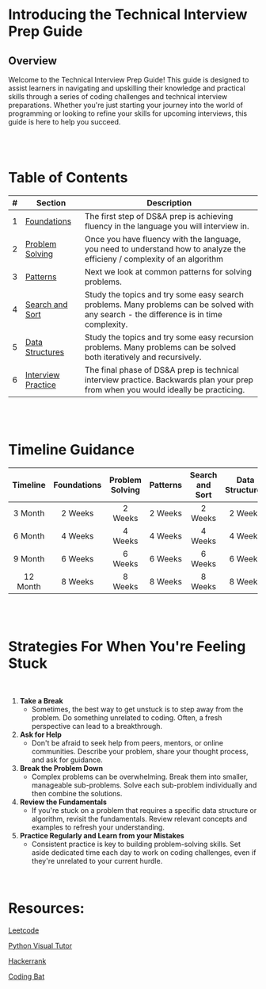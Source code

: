 # Introducing the Technical Interview Prep Guide

## Overview

Welcome to the Technical Interview Prep Guide! This guide is designed to assist learners in navigating and upskilling their knowledge and practical skills through a series of coding challenges and technical interview preparations. Whether you're just starting your journey into the world of programming or looking to refine your skills for upcoming interviews, this guide is here to help you succeed.

<br> 
<br>

# Table of Contents

| #   | Section             | Description                                   |
| --- | ------------------- | --------------------------------------------- |
| 1   | [Foundations](./1_Foundations/FOUNDATIONS.md) | The first step of DS&A prep is achieving fluency in the language you will interview in.|
| 2   | [Problem Solving](./2_Problem_Solving/PROBLEM_SOLVING.md) | Once you have fluency with the language, you need to understand how to analyze the efficieny / complexity of an algorithm |
| 3   | [Patterns](./3_Patterns/PATTERNS.md) | Next we look at common patterns for solving problems. |
| 4   | [Search and Sort](./4_%20Search_and_Sort/SEARCH_AND_SORT.md) | Study the topics and try some easy search problems.  Many problems can be solved with any search - the difference is in time complexity. |
| 5   | [Data Structures](./5_Data_Structures/DATA_STRUCTURES.md) | Study the topics and try some easy recursion problems.  Many problems can be solved both iteratively and recursively. |
| 6   | [Interview Practice](./6_Interview_Practice/INTERVIEW_PRACTICE.md) | The final phase of DS&A prep is technical interview practice. Backwards plan your prep from when you would ideally be practicing. |

<br> 
<br>

# Timeline Guidance

| Timeline | Foundations | Problem Solving  | Patterns | Search and Sort | Data Structures | Interview Practice |
| :-------: | :-------: | :-------: | :-------: | :-------: | :-------: | :-------: |
|   3 Month    |   2 Weeks      |   2 Weeks      |     2 Weeks    |   2 Weeks      |  2 Weeks       |   2 Weeks      |
|   6 Month    |   4 Weeks      |   4 Weeks      |  4 Weeks      |    4 Weeks     |   4 Weeks      |   4 Weeks      |
|   9 Month     |   6 Weeks      |   6 Weeks      |   6 Weeks      |   6 Weeks      |   6 Weeks      |   6 Weeks      |
|   12 Month     |   8 Weeks      |    8 Weeks     |    8 Weeks     |   8 Weeks      |   8 Weeks      |    8 Weeks     |

<br>
<br>

# Strategies For When You're Feeling Stuck

<br>

1. **Take a Break**
     - Sometimes, the best way to get unstuck is to step away from the problem. Do something unrelated to coding. Often, a fresh perspective can lead to a breakthrough.
2. **Ask for Help**
    - Don't be afraid to seek help from peers, mentors, or online communities. Describe your problem, share your thought process, and ask for guidance. 
3. **Break the Problem Down**
    - Complex problems can be overwhelming. Break them into smaller, manageable sub-problems. Solve each sub-problem individually and then combine the solutions.
4. **Review the Fundamentals**
    - If you're stuck on a problem that requires a specific data structure or algorithm, revisit the fundamentals. Review relevant concepts and examples to refresh your understanding.
5. **Practice Regularly and Learn from your Mistakes**
    - Consistent practice is key to building problem-solving skills. Set aside dedicated time each day to work on coding challenges, even if they're unrelated to your current hurdle.

<br> 

# Resources: 

[Leetcode](https://leetcode.com/)
<br>

[Python Visual Tutor](https://pythontutor.com/visualize.html#mode=edit)
<br>

[Hackerrank](https://www.hackerrank.com/)
<br> 

[Coding Bat](https://codingbat.com/)

